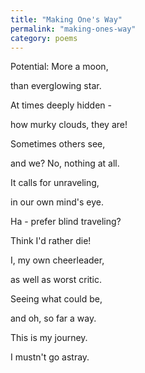 ```yaml
---
title: "Making One's Way"
permalink: "making-ones-way"
category: poems
---
```


Potential: More a moon,

than everglowing star.

At times deeply hidden -

how murky clouds, they are!

Sometimes others see,

and we? No, nothing at all.

It calls for unraveling,

in our own mind's eye.

Ha - prefer blind traveling?

Think I'd rather die!

I, my own cheerleader,

as well as worst critic.

Seeing what could be,

and oh, so far a way.

This is my journey.

I mustn't go astray.
